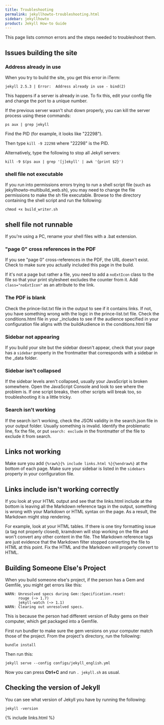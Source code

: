 ```yaml
---
title: Troubleshooting
permalink: jekyllhowto-troubleshooting.html
sidebar: jekyllhowto
product: Jekyll How-to Guide
---
```

<div class="summary">This page lists common errors and the steps needed to troubleshoot them.<div>

## Issues building the site

### Address already in use

When you try to build the site, you get this error in iTerm:

```
jekyll 2.5.3 | Error:  Address already in use - bind(2)
```
This happens if a server is already in use. To fix this, edit your config file and change the port to a unique number.

If the previous server wasn't shut down properly, you can kill the server process using these commands:

`ps aux | grep jekyll`

Find the PID (for example, it  looks like "22298").

Then type `kill -9 22298` where "22298" is the PID.

Alternatively, type the following to stop all Jekyll servers:

```
kill -9 $(ps aux | grep '[j]ekyll' | awk '{print $2}')
```

### shell file not executable

If you run into permissions errors trying to run a shell script file (such as jekyllhowto-multibuild_web.sh), you may need to change the file permissions to make the sh file executable. Browse to the directory containing the shell script and run the following:

```
chmod +x build_writer.sh
```

## shell file not runnable

If you're using a PC, rename your shell files with a .bat extension.

### "page 0" cross references in the PDF

If you see "page 0" cross-references in the PDF, the URL doesn't exist. Check to make sure you actually included this page in the build.

If it's not a page but rather a file, you need to add a `noExtIcon` class to the file so that your print stylesheet excludes the counter from it. Add `class="noExtIcon"` as an attribute to the link.

### The PDF is blank

Check the prince-list.txt file in the output to see if it contains links. If not, you have something wrong with the logic in the prince-list.txt file. Check the conditions.html file in your \_includes to see if the audience specified in your configuration file aligns with the buildAudience in the conditions.html file

### Sidebar not appearing

If you build your site but the sidebar doesn't appear, check that your page has a `sidebar` property in the frontmatter that corresponds with a sidebar in the \_data folder.

### Sidebar isn't collapsed

If the sidebar levels aren't collapsed, usually your JavaScript is broken somewhere. Open the JavaScript Console and look to see where the problem is. If one script breaks, then other scripts will break too, so troubleshooting it is a little tricky.

### Search isn't working

If the search isn't working, check the JSON validity in the search.json file in your output folder. Usually something is invalid. Identify the problematic line, fix the file, or put `search: exclude` in the frontmatter of the file to exclude it from search.

## Links not working

Make sure you add `{%raw%}{% include links.html %}{%endraw%}` at the bottom of each page. Make sure your sidebar is listed in the `sidebars` property in your configuration file.



## Links include isn't working correctly

If you look at your HTML output and see that the links.html include at the bottom is leaving all the Markdown reference tags in the output, something is wrong with your Markdown or HTML syntax on the page. As a result, the Markdown might stop rendering.

For example, look at your HTML tables. If there is one tiny formatting issue (a tag not properly closed), kramdown will stop working on the file and won't convert any other content in the file. The Markdown reference tags are just evidence that the Markdown filter stopped converting the file to HTML at this point. Fix the HTML and the Markdown will properly convert to HTML.

## Building Someone Else's Project

When you build someone else's project, if the person has a Gem and Gemfile, you might get errors like this:

```
WARN: Unresolved specs during Gem::Specification.reset:
      rouge (~> 1.7)
      jekyll-watch (~> 1.1)
WARN: Clearing out unresolved specs.
```

This is because the person had different version of Ruby gems on their computer, which get packaged into a Gemfile.

First run bundler to make sure the gem versions on your computer match those of the project. From the project's directory, run the following:

```
bundle install
```

Then run this:

```
jekyll serve --config configs/jekyll_english.yml
```

Now you can press **Ctrl+C** and run `. jekyll.sh` as usual.

## Checking the version of Jekyll

You can see what version of Jekyll you have by running the following:

```
jekyll -version
```

{% include links.html %}
